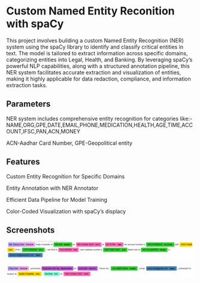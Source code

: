 
# Custom Named Entity Reconition with spaCy
This project involves building a custom Named Entity Recognition (NER) system using the spaCy library to identify and classify critical entities in text. The model is tailored to extract information across specific domains, categorizing entities into Legal, Health, and Banking. By leveraging spaCy’s powerful NLP capabilities, along with a structured annotation pipeline, this NER system facilitates accurate extraction and visualization of entities, making it highly applicable for data redaction, compliance, and information extraction tasks.



## Parameters
NER system includes comprehensive entity recognition for categories like:-
NAME,ORG,GPE,DATE,EMAIL,PHONE,MEDICATION,HEALTH,AGE,TIME,ACCOUNT,IFSC,PAN,ACN,MONEY

ACN-Aadhar Card Number,
GPE-Geopolitical entity

## Features
Custom Entity Recognition for Specific Domains 

Entity Annotation with NER Annotator

Efficient Data Pipeline for Model Training

Color-Coded Visualization with spaCy’s displacy


## Screenshots

![App Screenshot](https://github.com/sidheshsahu/Custom_NER/blob/main/Screenshot%202024-11-12%20183627.png)




![App Screenshot](https://github.com/sidheshsahu/Custom_NER/blob/main/Screenshot%202024-11-12%20183650.png)



